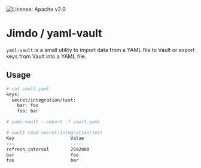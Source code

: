![License: Apache v2.0](https://badges.fyi/github/license/Jimdo/yaml-vault)

# Jimdo / yaml-vault

`yaml-vault` is a small utility to import data from a YAML file to Vault or export keys from Vault into a YAML file.

## Usage

```bash
# cat vault.yaml
keys:
  secret/integration/test:
    bar: foo
    foo: bar

# yaml-vault --import -f vault.yaml

# vault read secret/integration/test
Key                     Value
---                     -----
refresh_interval        2592000
bar                     foo
foo                     bar

```

